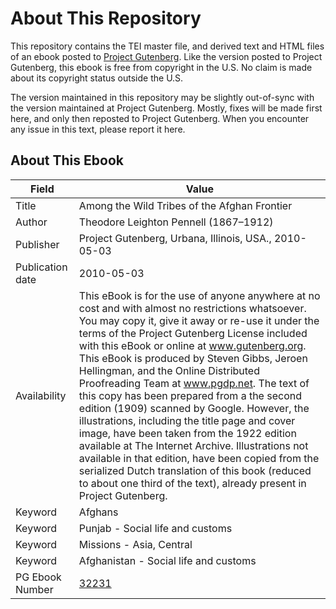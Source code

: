 # About This Repository

This repository contains the TEI master file, and derived text and HTML files of an ebook posted to [Project Gutenberg](https://www.gutenberg.org/). Like the version posted to Project Gutenberg, this ebook is free from copyright in the U.S. No claim is made about its copyright status outside the U.S.

The version maintained in this repository may be slightly out-of-sync with the version maintained at Project Gutenberg. Mostly, fixes will be made first here, and only then reposted to Project Gutenberg. When you encounter any issue in this text, please report it here.

## About This Ebook

| Field | Value |
| ----- | ----- |
| Title | Among the Wild Tribes of the Afghan Frontier |
| Author | Theodore Leighton Pennell (1867–1912) |
| Publisher | Project Gutenberg, Urbana, Illinois, USA., 2010-05-03 |
| Publication date | 2010-05-03 |
| Availability | This eBook is for the use of anyone anywhere at no cost and with almost no restrictions whatsoever. You may copy it, give it away or re-use it under the terms of the Project Gutenberg License included with this eBook or online at www.gutenberg.org. This eBook is produced by Steven Gibbs, Jeroen Hellingman, and the Online Distributed Proofreading Team at www.pgdp.net. The text of this copy has been prepared from a the second edition (1909) scanned by Google. However, the illustrations, including the title page and cover image, have been taken from the 1922 edition available at The Internet Archive. Illustrations not available in that edition, have been copied from the serialized Dutch translation of this book (reduced to about one third of the text), already present in Project Gutenberg. |
| Keyword | Afghans |
| Keyword | Punjab - Social life and customs |
| Keyword | Missions - Asia, Central |
| Keyword | Afghanistan - Social life and customs |
| PG Ebook Number | [32231](https://www.gutenberg.org/ebooks/32231) |
